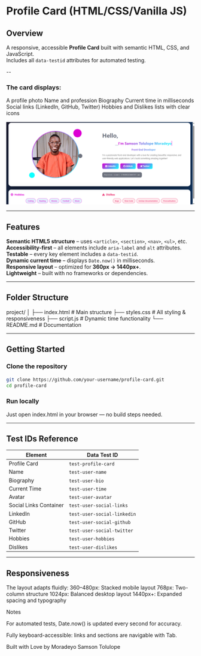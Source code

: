 # Profile Card (HTML/CSS/Vanilla JS)

## Overview

A responsive, accessible **Profile Card** built with semantic HTML, CSS, and JavaScript.  
Includes all `data-testid` attributes for automated testing.

--

### The card displays:

A profile photo
Name and profession
Biography
Current time in milliseconds
Social links (LinkedIn, GitHub, Twitter)
Hobbies and Dislikes lists with clear icons

![Profile Card Preview](/image/Screenshot.png)

---

## Features

**Semantic HTML5 structure** – uses `<article>`, `<section>`, `<nav>`, `<ul>`, etc.  
**Accessibility-first** – all elements include `aria-label` and `alt` attributes.  
**Testable** – every key element includes a `data-testid`.  
**Dynamic current time** – displays `Date.now()` in milliseconds.  
**Responsive layout** – optimized for **360px → 1440px+**.  
**Lightweight** – built with no frameworks or dependencies.  

---

## Folder Structure
project/
│
├── index.html        # Main structure
├── styles.css        # All styling & responsiveness
├── script.js         # Dynamic time functionality
└── README.md         # Documentation


---

## Getting Started

### Clone the repository
```bash
git clone https://github.com/your-username/profile-card.git
cd profile-card
```

### Run locally

Just open index.html in your browser — no build steps needed.

---

## Test IDs Reference

| Element | Data Test ID |
|----------|---------------|
| Profile Card | `test-profile-card` |
| Name | `test-user-name` |
| Biography | `test-user-bio` |
| Current Time | `test-user-time` |
| Avatar | `test-user-avatar` |
| Social Links Container | `test-user-social-links` |
| LinkedIn | `test-user-social-linkedin` |
| GitHub | `test-user-social-github` |
| Twitter | `test-user-social-twitter` |
| Hobbies | `test-user-hobbies` |
| Dislikes | `test-user-dislikes` |

---

## Responsiveness

The layout adapts fluidly:
360–480px: Stacked mobile layout
768px: Two-column structure
1024px: Balanced desktop layout
1440px+: Expanded spacing and typography

Notes

For automated tests, Date.now() is updated every second for accuracy.

Fully keyboard-accessible: links and sections are navigable with Tab.

Built with Love by Moradeyo Samson Tolulope